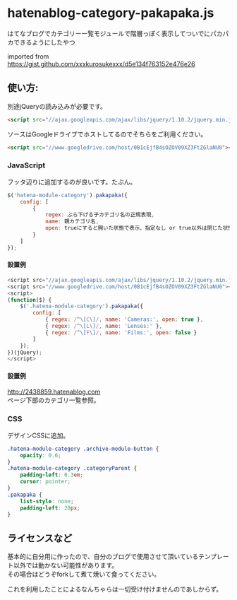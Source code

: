 # hatenablog-category-pakapaka.js
はてなブログでカテゴリー一覧モジュールで階層っぽく表示してついでにパカパカできるようにしたやつ

imported from https://gist.github.com/xxxkurosukexxx/d5e134f763152e476e26


## 使い方:
別途jQueryの読み込みが必要です。

```html
<script src="//ajax.googleapis.com/ajax/libs/jquery/1.10.2/jquery.min.js"></script>
```

ソースはGoogleドライブでホストしてるのでそちらをご利用ください。

```html
<script src="//www.googledrive.com/host/0B1cEjfB4sOZOV09XZ3FtZGlaNU0"></script>
```

### JavaScript
フッタ辺りに追加するのが良いです。たぶん。

```javascript
$('hatena-module-category').pakapaka({
    config: [
        {
            regex: ぶら下げる子カテゴリ名の正規表現,
            name: 親カテゴリ名,
            open: trueにすると開いた状態で表示、指定なし or true以外は閉じた状態で表示
        }
    ]
});
```

#### 設置例
```javascript
<script src="//ajax.googleapis.com/ajax/libs/jquery/1.10.2/jquery.min.js"></script>
<script src="//www.googledrive.com/host/0B1cEjfB4sOZOV09XZ3FtZGlaNU0"></script>
<script>
(function($) {
    $('.hatena-module-category').pakapaka({
        config: [
            { regex: /^\[C\]/, name: 'Cameras:', open: true },
            { regex: /^\[L\]/, name: 'Lenses:' },
            { regex: /^\[F\]/, name: 'Films:', open: false }
        ]
    });
})(jQuery);
</script>
```

#### 設置例
http://2438859.hatenablog.com  
ページ下部のカテゴリ一覧参照。

### CSS
デザインCSSに追加。

```css
.hatena-module-category .archive-module-button {
    opacity: 0.6;
}
.hatena-module-category .categoryParent {
    padding-left: 0.3em;
    cursor: pointer;
}
.pakapaka {
    list-style: none;
    padding-left: 20px;
}
```

## ライセンスなど
基本的に自分用に作ったので、自分のブログで使用させて頂いているテンプレート以外では動かない可能性があります。  
その場合はどうぞforkして煮て焼いて食ってください。  

これを利用したことによるなんちゃらは一切受け付けませんのであしからず。  


